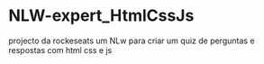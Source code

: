 # NLW-expert_HtmlCssJs
projecto da rockeseats um NLw para criar um quiz de perguntas e respostas com html css e js
